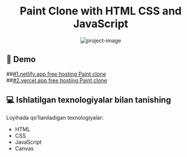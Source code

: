<h1 align="center" id="title">Paint Clone with HTML CSS and JavaScript</h1>

<p align="center"><img src="https://media.graphassets.com/SaZfwkN2Ryeo8RgDa4gn" alt="project-image"></p>

 

<h2>🚀 Demo</h2>

##[#1.netlify.app free hosting Paint clone](https://paint-javascript.netlify.app) <br>
##[#2.vercel.app free hosting Paint clone](https://paint-demo.vercel.app)

 
<h2>💻 Ishlatilgan texnologiyalar bilan tanishing</h2>

Loyihada qo'llaniladigan texnologiyalar:

*   HTML
*   CSS
*   JavaScript
*   Canvas
